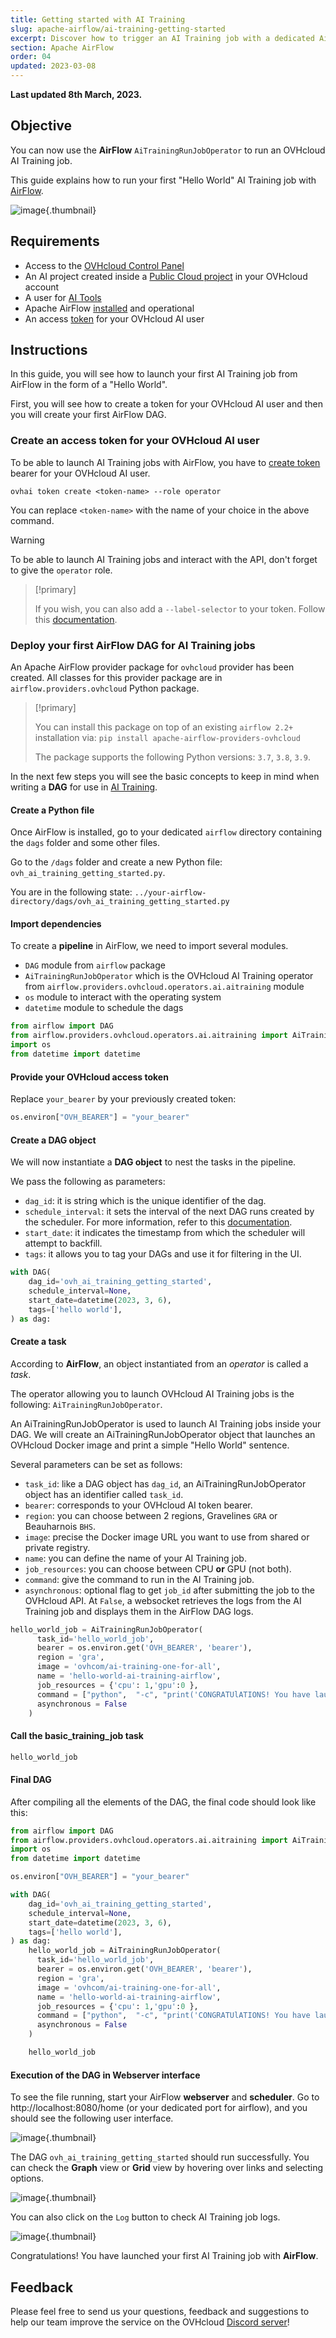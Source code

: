 ```yaml
---
title: Getting started with AI Training
slug: apache-airflow/ai-training-getting-started
excerpt: Discover how to trigger an AI Training job with a dedicated AirFlow operator
section: Apache AirFlow
order: 04
updated: 2023-03-08
---
```


**Last updated 8th March, 2023.**

## Objective

You can now use the **AirFlow** `AiTrainingRunJobOperator` to run an OVHcloud AI Training job.

This guide explains how to run your first "Hello World" AI Training job with [AirFlow](https://airflow.apache.org/).

![image](images/airflow-custom-dag-overview.png){.thumbnail}

## Requirements

- Access to the [OVHcloud Control Panel](https://www.ovh.com/auth/?action=gotomanager&from=https://www.ovh.co.uk/&ovhSubsidiary=GB)
- An AI project created inside a [Public Cloud project](https://www.ovhcloud.com/en-gb/public-cloud/) in your OVHcloud account
- A user for [AI Tools](https://docs.ovh.com/gb/en/publiccloud/ai/users/)
- Apache AirFlow [installed](https://airflow.apache.org/docs/apache-airflow/stable/installation/index.html) and operational
- An access [token](https://docs.ovh.com/gb/en/publiccloud/ai/cli/app-token-cli/) for your OVHcloud AI user

## Instructions

In this guide, you will see how to launch your first AI Training job from AirFlow in the form of a "Hello World".

First, you will see how to create a token for your OVHcloud AI user and then you will create your first AirFlow DAG.

### Create an access token for your OVHcloud AI user

To be able to launch AI Training jobs with AirFlow, you have to [create token](https://docs.ovh.com/gb/en/publiccloud/ai/cli/app-token-cli/) bearer for your OVHcloud AI user.

```console
ovhai token create <token-name> --role operator
```

You can replace `<token-name>` with the name of your choice in the above command.

> [!warning]
>
> To be able to launch AI Training jobs and interact with the API, don't forget to give the `operator` role.
>

> [!primary]
>
> If you wish, you can also add a `--label-selector` to your token. Follow this [documentation](https://docs.ovh.com/gb/en/publiccloud/ai/cli/app-token-cli/#create-an-app-token).
>

### Deploy your first AirFlow DAG for AI Training jobs

An Apache AirFlow provider package for `ovhcloud` provider has been created. All classes for this provider package are in `airflow.providers.ovhcloud` Python package.

> [!primary]
>
> You can install this package on top of an existing `airflow 2.2+` installation via: `pip install apache-airflow-providers-ovhcloud`
>
> The package supports the following Python versions: `3.7`, `3.8`, `3.9`.
>

In the next few steps you will see the basic concepts to keep in mind when writing a **DAG** for use in [AI Training](https://www.ovhcloud.com/fr/public-cloud/ai-training/).

#### Create a Python file

Once AirFlow is installed, go to your dedicated `airflow` directory containing the `dags` folder and some other files.

Go to the `/dags` folder and create a new Python file: `ovh_ai_training_getting_started.py`.

You are in the following state: `../your-airflow-directory/dags/ovh_ai_training_getting_started.py`

#### Import dependencies

To create a **pipeline** in AirFlow, we need to import several modules.

- `DAG` module from `airflow` package
- `AiTrainingRunJobOperator` which is the OVHcloud AI Training operator from `airflow.providers.ovhcloud.operators.ai.aitraining` module
- `os` module to interact with the operating system
- `datetime` module to schedule the dags

```python
from airflow import DAG
from airflow.providers.ovhcloud.operators.ai.aitraining import AiTrainingRunJobOperator
import os
from datetime import datetime
```

#### Provide your OVHcloud access token

Replace `your_bearer` by your previously created token:

```python
os.environ["OVH_BEARER"] = "your_bearer"
```

#### Create a DAG object

We will now instantiate a **DAG object** to nest the tasks in the pipeline.

We pass the following as parameters:

- `dag_id`: it is string which is the unique identifier of the dag.
- `schedule_interval`: it sets the interval of the next DAG runs created by the scheduler. For more information, refer to this [documentation](https://airflow.apache.org/docs/apache-airflow/stable/core-concepts/dag-run.html).
- `start_date`: it indicates the timestamp from which the scheduler will attempt to backfill.
- `tags`: it allows you to tag your DAGs and use it for filtering in the UI.

```python
with DAG(
    dag_id='ovh_ai_training_getting_started',
    schedule_interval=None,
    start_date=datetime(2023, 3, 6),
    tags=['hello world'],
) as dag:
```

#### Create a task

According to **AirFlow**, an object instantiated from an *operator* is called a *task*.

The operator allowing you to launch OVHcloud AI Training jobs is the following: `AiTrainingRunJobOperator`.

An AiTrainingRunJobOperator is used to launch AI Training jobs inside your DAG. We will create an AiTrainingRunJobOperator object that launches an OVHcloud Docker image and print a simple "Hello World" sentence.

Several parameters can be set as follows:

- `task_id`: like a DAG object has `dag_id`, an AiTrainingRunJobOperator object has an identifier called `task_id`.
- `bearer`: corresponds to your OVHcloud AI token bearer.
- `region`: you can choose between 2 regions, Gravelines `GRA` or Beauharnois `BHS`.
- `image`: precise the Docker image URL you want to use from shared or private registry.
- `name`: you can define the name of your AI Training job.
- `job_resources`: you can choose between CPU **or** GPU (not both).
- `command`: give the command to run in the AI Training job.
- `asynchronous`: optional flag to get `job_id` after submitting the job to the OVHcloud API. At `False`, a websocket retrieves the logs from the AI Training job and displays them in the AirFlow DAG logs.

```python
hello_world_job = AiTrainingRunJobOperator(
      task_id='hello_world_job',
      bearer = os.environ.get('OVH_BEARER', 'bearer'),
      region = 'gra',
      image = 'ovhcom/ai-training-one-for-all',
      name = 'hello-world-ai-training-airflow',
      job_resources = {'cpu': 1,'gpu':0 },
      command = ["python",  "-c", "print('CONGRATUlATIONS! You have launched your first AI Training job with AirFlow!')"],
      asynchronous = False
    )
```

#### Call the basic_training_job task

```python
hello_world_job
```

#### Final DAG

After compiling all the elements of the DAG, the final code should look like this:

```python
from airflow import DAG
from airflow.providers.ovhcloud.operators.ai.aitraining import AiTrainingRunJobOperator
import os
from datetime import datetime

os.environ["OVH_BEARER"] = "your_bearer"

with DAG(
    dag_id='ovh_ai_training_getting_started',
    schedule_interval=None,
    start_date=datetime(2023, 3, 6),
    tags=['hello world'],
) as dag:
    hello_world_job = AiTrainingRunJobOperator(
      task_id='hello_world_job',
      bearer = os.environ.get('OVH_BEARER', 'bearer'),
      region = 'gra',
      image = 'ovhcom/ai-training-one-for-all',
      name = 'hello-world-ai-training-airflow',
      job_resources = {'cpu': 1,'gpu':0 },
      command = ["python",  "-c", "print('CONGRATUlATIONS! You have launched your first AI Training job with AirFlow!')"],
      asynchronous = False
    )

    hello_world_job
```

#### Execution of the DAG in Webserver interface

To see the file running, start your AirFlow **webserver** and **scheduler**. Go to http://localhost:8080/home (or your dedicated port for airflow), and you should see the following user interface.

![image](images/airflow-overview-webserver.png){.thumbnail}

The DAG `ovh_ai_training_getting_started` should run successfully. You can check the **Graph** view or **Grid** view by hovering over links and selecting options.

![image](images/airflow-graph-dag.png){.thumbnail}

You can also click on the `Log` button to check AI Training job logs.

![image](images/airflow-task-logs.png){.thumbnail}

Congratulations! You have launched your first AI Training job with **AirFlow**.

## Feedback

Please feel free to send us your questions, feedback and suggestions to help our team improve the service on the OVHcloud [Discord server](https://discord.com/invite/KbrKSEettv)!
